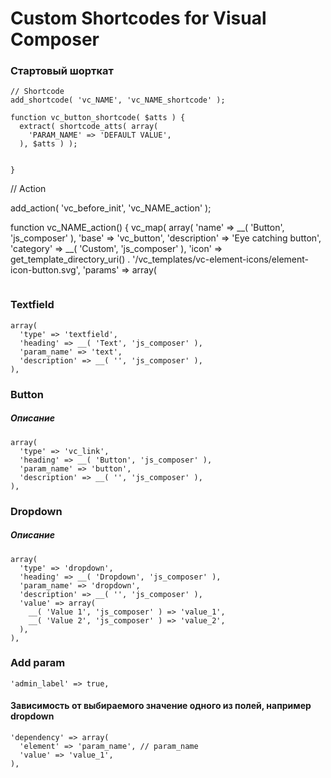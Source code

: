 # Custom Shortcodes for Visual Composer

### Стартовый шорткат

```
// Shortcode
add_shortcode( 'vc_NAME', 'vc_NAME_shortcode' );

function vc_button_shortcode( $atts ) {
  extract( shortcode_atts( array(
    'PARAM_NAME' => 'DEFAULT VALUE',
  ), $atts ) );


}
```
// Action

add_action( 'vc_before_init', 'vc_NAME_action' );

function vc_NAME_action() {
  vc_map( array(
    'name' => __( 'Button', 'js_composer' ),
    'base' => 'vc_button',
		'description' => 'Eye catching button',
    'category' => __( 'Custom', 'js_composer' ),
    'icon' => get_template_directory_uri() . '/vc_templates/vc-element-icons/element-icon-button.svg',
    'params' => array(

    
```

```
### Textfield
```
array(
  'type' => 'textfield',
  'heading' => __( 'Text', 'js_composer' ),
  'param_name' => 'text',
  'description' => __( '', 'js_composer' ),
),
```
### Button 
##### Описание
```
array(
  'type' => 'vc_link',
  'heading' => __( 'Button', 'js_composer' ),
  'param_name' => 'button',
  'description' => __( '', 'js_composer' ),
),
```

### Dropdown
##### Описание
```
array(
  'type' => 'dropdown',
  'heading' => __( 'Dropdown', 'js_composer' ),
  'param_name' => 'dropdown',
  'description' => __( '', 'js_composer' ),
  'value' => array(
    __( 'Value 1', 'js_composer' ) => 'value_1',
    __( 'Value 2', 'js_composer' ) => 'value_2',
  ),
),
```

### Add param 
```'admin_label' => true,```

#### Зависимость от выбираемого значение одного из полей, например dropdown
```
'dependency' => array(
  'element' => 'param_name', // param_name
  'value' => 'value_1',
),
```